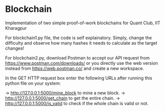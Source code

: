 # Blockchain
Implementation of two simple proof-of-work blockchains for Quant Club, IIT Kharagpur

For blockchain1.py file, the code is self explainatory. Simply, change the difficulty and observe how many hashes it needs to calculate as the target changes!

For blockchain2.py, download Postman to accept our API request from https://www.postman.com/downloads/ or you directly use the web version instead from https://web.postman.co/
and create a new workspace.

In the GET HTTP request box enter the following URLs after running this python file on your system:

-> http://127.0.0.1:5000/mine_block to mine a new block.
-> http://127.0.0.1:5000/get_chain to get the entire chain.
-> http://127.0.0.1:5000/is_valid to check if the whole chain is valid or not.
